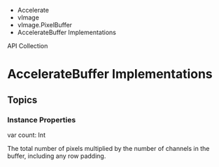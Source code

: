

- Accelerate
- vImage
- vImage.PixelBuffer
-  AccelerateBuffer Implementations 

API Collection

# AccelerateBuffer Implementations

## Topics

### Instance Properties

var count: Int

The total number of pixels multiplied by the number of channels in the buffer, including any row padding.

